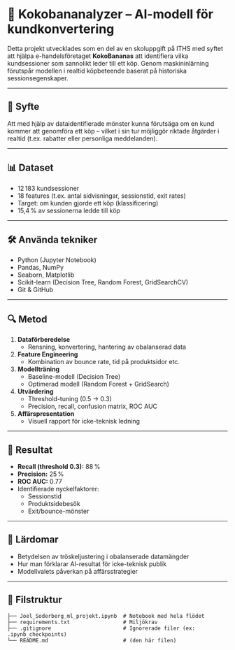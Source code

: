# 🍌 Kokobananalyzer – AI-modell för kundkonvertering

Detta projekt utvecklades som en del av en skoluppgift på ITHS med syftet att hjälpa e-handelsföretaget **KokoBananas** att identifiera vilka kundsessioner som sannolikt leder till ett köp. Genom maskininlärning förutspår modellen i realtid köpbeteende baserat på historiska sessionsegenskaper.

---

## 🎯 Syfte

Att med hjälp av dataidentifierade mönster kunna förutsäga om en kund kommer att genomföra ett köp – vilket i sin tur möjliggör riktade åtgärder i realtid (t.ex. rabatter eller personliga meddelanden).

---

## 📊 Dataset

- 12 183 kundsessioner
- 18 features (t.ex. antal sidvisningar, sessionstid, exit rates)
- Target: om kunden gjorde ett köp (klassificering)
- 15,4 % av sessionerna ledde till köp

---

## 🛠 Använda tekniker

- Python (Jupyter Notebook)
- Pandas, NumPy
- Seaborn, Matplotlib
- Scikit-learn (Decision Tree, Random Forest, GridSearchCV)
- Git & GitHub

---

## 🔍 Metod

1. **Dataförberedelse**
   - Rensning, konvertering, hantering av obalanserad data
2. **Feature Engineering**
   - Kombination av bounce rate, tid på produktsidor etc.
3. **Modellträning**
   - Baseline-modell (Decision Tree)
   - Optimerad modell (Random Forest + GridSearch)
4. **Utvärdering**
   - Threshold-tuning (0.5 → 0.3)
   - Precision, recall, confusion matrix, ROC AUC
5. **Affärspresentation**
   - Visuell rapport för icke-teknisk ledning

---

## 🤖 Resultat

- **Recall (threshold 0.3):** 88 %
- **Precision:** 25 %
- **ROC AUC:** 0.77  
- Identifierade nyckelfaktorer:
  - Sessionstid
  - Produktsidebesök
  - Exit/bounce-mönster

---

## 🧠 Lärdomar

- Betydelsen av tröskeljustering i obalanserade datamängder
- Hur man förklarar AI-resultat för icke-teknisk publik
- Modellvalets påverkan på affärsstrategier

---

## 📂 Filstruktur

```plaintext
├── Joel_Soderberg_ml_projekt.ipynb  # Notebook med hela flödet
├── requirements.txt                 # Miljökrav
├── .gitignore                       # Ignorerade filer (ex: .ipynb_checkpoints)
└── README.md                        # (den här filen)
